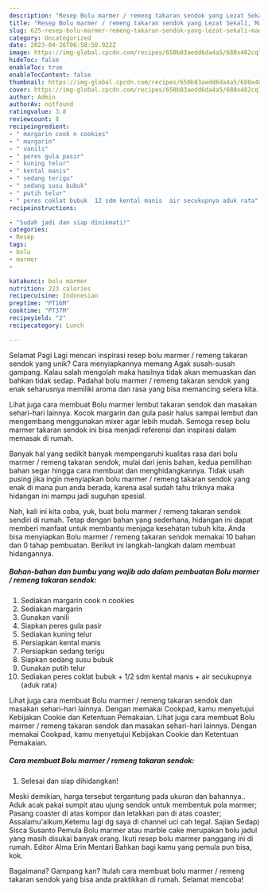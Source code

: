 ```yaml
---
description: "Resep Bolu marmer / remeng takaran sendok yang Lezat Sekali, Mantap"
title: "Resep Bolu marmer / remeng takaran sendok yang Lezat Sekali, Mantap"
slug: 625-resep-bolu-marmer-remeng-takaran-sendok-yang-lezat-sekali-mantap
category: Uncategorized
date: 2023-04-26T06:58:50.922Z
image: https://img-global.cpcdn.com/recipes/650b83aedd6da4a5/680x482cq70/bolu-marmer-remeng-takaran-sendok-foto-resep-utama.jpg
hideToc: false
enableToc: true
enableTocContent: false
thumbnail: https://img-global.cpcdn.com/recipes/650b83aedd6da4a5/680x482cq70/bolu-marmer-remeng-takaran-sendok-foto-resep-utama.jpg
cover: https://img-global.cpcdn.com/recipes/650b83aedd6da4a5/680x482cq70/bolu-marmer-remeng-takaran-sendok-foto-resep-utama.jpg
author: Admin
authorAv: notfound
ratingvalue: 3.8
reviewcount: 8
recipeingredient:
- " margarin cook n cookies"
- " margarin"
- " vanili"
- " peres gula pasir"
- " kuning telur"
- " kental manis"
- " sedang terigu"
- " sedang susu bubuk"
- " putih telur"
- " peres coklat bubuk  12 sdm kental manis  air secukupnya aduk rata"
recipeinstructions:

- "Sudah jadi dan siap dinikmati!"
categories:
- Resep
tags:
- bolu
- marmer
- 

katakunci: bolu marmer  
nutrition: 223 calories
recipecuisine: Indonesian
preptime: "PT16M"
cooktime: "PT37M"
recipeyield: "2"
recipecategory: Lunch

---
```



Selamat Pagi Lagi mencari inspirasi resep bolu marmer / remeng takaran sendok yang unik? Cara menyiapkannya memang Agak susah-susah gampang. Kalau salah mengolah maka hasilnya tidak akan memuaskan dan bahkan tidak sedap. Padahal bolu marmer / remeng takaran sendok yang enak seharusnya memiliki aroma dan rasa yang bisa memancing selera kita.


Lihat juga cara membuat Bolu marmer lembut takaran sendok dan masakan sehari-hari lainnya. Kocok margarin dan gula pasir halus sampai lembut dan mengembang menggunakan mixer agar lebih mudah. Semoga resep bolu marmer takaran sendok ini bisa menjadi referensi dan inspirasi dalam memasak di rumah.

Banyak hal yang sedikit banyak mempengaruhi kualitas rasa dari bolu marmer / remeng takaran sendok, mulai dari jenis bahan, kedua pemilihan bahan segar hingga cara membuat dan menghidangkannya. Tidak usah pusing jika ingin menyiapkan bolu marmer / remeng takaran sendok yang enak di mana pun anda berada, karena asal sudah tahu triknya maka hidangan ini mampu jadi suguhan spesial.


Nah, kali ini kita coba, yuk, buat bolu marmer / remeng takaran sendok sendiri di rumah. Tetap dengan bahan yang sederhana, hidangan ini dapat memberi manfaat untuk membantu menjaga kesehatan tubuh kita. Anda bisa menyiapkan Bolu marmer / remeng takaran sendok memakai 10 bahan dan 0 tahap pembuatan. Berikut ini langkah-langkah dalam membuat hidangannya.

<!--inarticleads1-->

##### Bahan-bahan dan bumbu yang wajib ada dalam pembuatan Bolu marmer / remeng takaran sendok:

1. Sediakan  margarin cook n cookies
1. Sediakan  margarin
1. Gunakan  vanili
1. Siapkan  peres gula pasir
1. Sediakan  kuning telur
1. Persiapkan  kental manis
1. Persiapkan  sedang terigu
1. Siapkan  sedang susu bubuk
1. Gunakan  putih telur
1. Sediakan  peres coklat bubuk + 1/2 sdm kental manis + air secukupnya (aduk rata)


Lihat juga cara membuat Bolu marmer / remeng takaran sendok dan masakan sehari-hari lainnya. Dengan memakai Cookpad, kamu menyetujui Kebijakan Cookie dan Ketentuan Pemakaian. Lihat juga cara membuat Bolu marmer / remeng takaran sendok dan masakan sehari-hari lainnya. Dengan memakai Cookpad, kamu menyetujui Kebijakan Cookie dan Ketentuan Pemakaian. 

<!--inarticleads2-->

##### Cara membuat Bolu marmer / remeng takaran sendok:


1. Selesai dan siap dihidangkan!

Meski demikian, harga tersebut tergantung pada ukuran dan bahannya.. Aduk acak pakai sumpit atau ujung sendok untuk membentuk pola marmer; Pasang coaster di atas kompor dan letakkan pan di atas coaster; Assalamu&#39;aikum,Ketemu lagi dg saya di channel uci cah tegal. Sajian Sedap) Sisca Susanto Pemula Bolu marmer atau marble cake merupakan bolu jadul yang masih disukai banyak orang. Ikuti resep bolu marmer panggang ini di rumah. Editor Alma Erin Mentari Bahkan bagi kamu yang pemula pun bisa, kok. 

Bagaimana? Gampang kan? Itulah cara membuat bolu marmer / remeng takaran sendok yang bisa anda praktikkan di rumah. Selamat mencoba!

